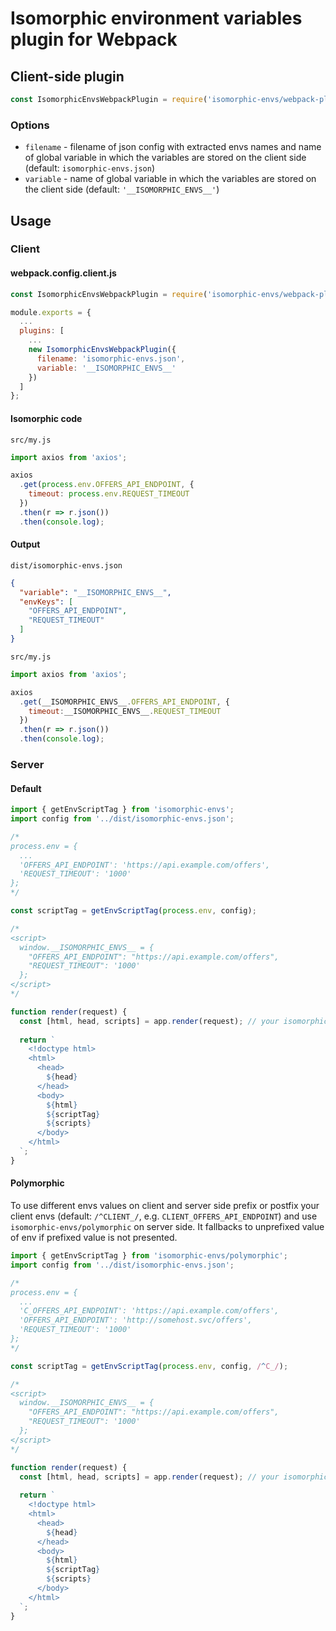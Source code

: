 # Isomorphic environment variables plugin for Webpack

## Client-side plugin

```js
const IsomorphicEnvsWebpackPlugin = require('isomorphic-envs/webpack-plugin');
```

### Options

+ `filename` - filename of json config with extracted envs names and name of global variable in which the variables are stored on the client side (default: `isomorphic-envs.json`)
+ `variable` - name of global variable in which the variables are stored on the client side (default: `'__ISOMORPHIC_ENVS__'`)


## Usage

### Client

#### webpack.config.client.js

```js
const IsomorphicEnvsWebpackPlugin = require('isomorphic-envs/webpack-plugin');

module.exports = {
  ...
  plugins: [
    ...
    new IsomorphicEnvsWebpackPlugin({
      filename: 'isomorphic-envs.json',
      variable: '__ISOMORPHIC_ENVS__'
    })
  ]
};
```

#### Isomorphic code

`src/my.js`

```js
import axios from 'axios';

axios
  .get(process.env.OFFERS_API_ENDPOINT, {
    timeout: process.env.REQUEST_TIMEOUT
  })
  .then(r => r.json())
  .then(console.log);
```

#### Output

`dist/isomorphic-envs.json`

```json
{
  "variable": "__ISOMORPHIC_ENVS__",
  "envKeys": [
    "OFFERS_API_ENDPOINT",
    "REQUEST_TIMEOUT"
  ]
}
```

`src/my.js`

```js
import axios from 'axios';

axios
  .get(__ISOMORPHIC_ENVS__.OFFERS_API_ENDPOINT, {
    timeout:__ISOMORPHIC_ENVS__.REQUEST_TIMEOUT
  })
  .then(r => r.json())
  .then(console.log);
```

### Server

#### Default

```js
import { getEnvScriptTag } from 'isomorphic-envs';
import config from '../dist/isomorphic-envs.json';

/*
process.env = {
  ...
  'OFFERS_API_ENDPOINT': 'https://api.example.com/offers',
  'REQUEST_TIMEOUT': '1000'
};
*/

const scriptTag = getEnvScriptTag(process.env, config);

/*
<script>
  window.__ISOMORPHIC_ENVS__ = {
    "OFFERS_API_ENDPOINT": "https://api.example.com/offers",
    "REQUEST_TIMEOUT": '1000'
  };
</script>
*/

function render(request) {
  const [html, head, scripts] = app.render(request); // your isomorphic app renders somehow
  
  return `
    <!doctype html>
    <html>
      <head>
        ${head}
      </head>
      <body>
        ${html}
        ${scriptTag}
        ${scripts}
      </body>
    </html>
  `;
}
```

#### Polymorphic

To use different envs values on client and server side prefix or postfix your client envs (default: `/^CLIENT_/`, e.g. `CLIENT_OFFERS_API_ENDPOINT`)
and use `isomorphic-envs/polymorphic` on server side. It fallbacks to unprefixed value of env if prefixed value is not presented.

```js
import { getEnvScriptTag } from 'isomorphic-envs/polymorphic';
import config from '../dist/isomorphic-envs.json';

/*
process.env = {
  ...
  'C_OFFERS_API_ENDPOINT': 'https://api.example.com/offers',
  'OFFERS_API_ENDPOINT': 'http://somehost.svc/offers',
  'REQUEST_TIMEOUT': '1000'
};
*/

const scriptTag = getEnvScriptTag(process.env, config, /^C_/);

/*
<script>
  window.__ISOMORPHIC_ENVS__ = {
    "OFFERS_API_ENDPOINT": "https://api.example.com/offers",
    "REQUEST_TIMEOUT": '1000'
  };
</script>
*/

function render(request) {
  const [html, head, scripts] = app.render(request); // your isomorphic app renders somehow
  
  return `
    <!doctype html>
    <html>
      <head>
        ${head}
      </head>
      <body>
        ${html}
        ${scriptTag}
        ${scripts}
      </body>
    </html>
  `;
}
```
